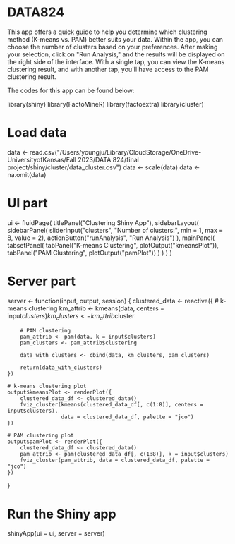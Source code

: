 # DATA824

This app offers a quick guide to help you determine which clustering method (K-means vs. PAM) better suits your data.
Within the app, you can choose the number of clusters based on your preferences. After making your selection, click on "Run Analysis," and the results will be displayed on the right side of the interface.
With a single tap, you can view the K-means clustering result, and with another tap, you'll have access to the PAM clustering result.

The codes for this app can be found below:

library(shiny)
library(FactoMineR)
library(factoextra)
library(cluster)

# Load data
data <- read.csv("/Users/youngju/Library/CloudStorage/OneDrive-UniversityofKansas/Fall 2023/DATA 824/final project/shiny/cluster/data_cluster.csv")
data <- scale(data)
data <- na.omit(data)

# UI part
ui <- fluidPage(
    titlePanel("Clustering Shiny App"),
    sidebarLayout(
        sidebarPanel(
            sliderInput("clusters", "Number of clusters:", min = 1, max = 8, value = 2),
            actionButton("runAnalysis", "Run Analysis")
        ),
        mainPanel(
            tabsetPanel(
                tabPanel("K-means Clustering", plotOutput("kmeansPlot")),
                tabPanel("PAM Clustering", plotOutput("pamPlot"))
            )
        )
    )
)

# Server part
server <- function(input, output, session) {
    clustered_data <- reactive({
        # k-means clustering
        km_attrib <- kmeans(data, centers = input$clusters)
        km_clusters <- km_attrib$cluster
        
        # PAM clustering
        pam_attrib <- pam(data, k = input$clusters)
        pam_clusters <- pam_attrib$clustering
        
        data_with_clusters <- cbind(data, km_clusters, pam_clusters)
        
        return(data_with_clusters)
    })
    
    # k-means clustering plot
    output$kmeansPlot <- renderPlot({
        clustered_data_df <- clustered_data()
        fviz_cluster(kmeans(clustered_data_df[, c(1:8)], centers = input$clusters),
                     data = clustered_data_df, palette = "jco")
    })
    
    # PAM clustering plot
    output$pamPlot <- renderPlot({
        clustered_data_df <- clustered_data()
        pam_attrib <- pam(clustered_data_df[, c(1:8)], k = input$clusters)
        fviz_cluster(pam_attrib, data = clustered_data_df, palette = "jco")
    })
}

# Run the Shiny app
shinyApp(ui = ui, server = server)
